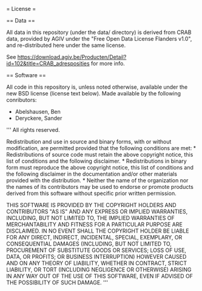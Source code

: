 = License =

== Data ==

All data in this repository (under the data/ directory) is derived from CRAB data, provided by AGIV under the "Free Open Data License Flanders v1.0", and re-distributed here under the same license.

See https://download.agiv.be/Producten/Detail?id=102&title=CRAB_adresposities for more info.

== Software ==

All code in this repository is, unless noted otherwise, available under the new BSD license (license text below). Made available by the following conributors:

* Abelshausen, Ben
* Deryckere, Sander

'''
All rights reserved.

Redistribution and use in source and binary forms, with or without
modification, are permitted provided that the following conditions are met:
    * Redistributions of source code must retain the above copyright
      notice, this list of conditions and the following disclaimer.
    * Redistributions in binary form must reproduce the above copyright
      notice, this list of conditions and the following disclaimer in the
      documentation and/or other materials provided with the distribution.
    * Neither the name of the organization nor the
      names of its contributors may be used to endorse or promote products
      derived from this software without specific prior written permission.

THIS SOFTWARE IS PROVIDED BY THE COPYRIGHT HOLDERS AND CONTRIBUTORS "AS IS" AND
ANY EXPRESS OR IMPLIED WARRANTIES, INCLUDING, BUT NOT LIMITED TO, THE IMPLIED
WARRANTIES OF MERCHANTABILITY AND FITNESS FOR A PARTICULAR PURPOSE ARE
DISCLAIMED. IN NO EVENT SHALL THE COPYRIGHT HOLDER BE LIABLE FOR ANY
DIRECT, INDIRECT, INCIDENTAL, SPECIAL, EXEMPLARY, OR CONSEQUENTIAL DAMAGES
(INCLUDING, BUT NOT LIMITED TO, PROCUREMENT OF SUBSTITUTE GOODS OR SERVICES;
LOSS OF USE, DATA, OR PROFITS; OR BUSINESS INTERRUPTION) HOWEVER CAUSED AND
ON ANY THEORY OF LIABILITY, WHETHER IN CONTRACT, STRICT LIABILITY, OR TORT
(INCLUDING NEGLIGENCE OR OTHERWISE) ARISING IN ANY WAY OUT OF THE USE OF THIS
SOFTWARE, EVEN IF ADVISED OF THE POSSIBILITY OF SUCH DAMAGE.
'''
